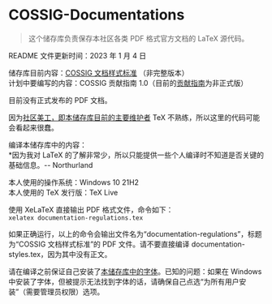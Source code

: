 # COSSIG-Documentations
> 这个储存库负责保存本社区各类 PDF 格式官方文档的 LaTeX 源代码。

README 文件更新时间：2023 年 1 月 4 日

储存库目前内容：[COSSIG 文档样式标准](./documentation-regulations.tex) （非完整版本）<br/>
计划中要编写的内容：COSSIG 贡献指南 1.0（目前的[贡献指南](github.com/COSSIG/Mission-Control/blob/main/README.md)为非正式版）

目前没有正式发布的 PDF 文档。

因为[社区美工，即本储存库目前的主要维护者](github.com/Northurland) TeX 不熟练，所以这里的代码可能会看起来很蠢。

编译本储存库中的内容：<br/>
\*因为我对 LaTeX 的了解非常少，所以只能提供一些个人编译时不知道是否关键的基础信息。-- Northurland

本人使用的操作系统：Windows 10 21H2<br/>
本人使用的 TeX 发行版：TeX Live<br/>

使用 XeLaTeX 直接输出 PDF 格式文件，命令如下：<br/>
`xelatex documentation-regulations.tex`

如果正确运行，以上的命令会输出文件名为“documentation-regulations”，标题为“COSSIG 文档样式标准”的 PDF 文件。请不要直接编译 documentation-styles.tex，因为其中没有正文。

请在编译之前保证自己安装了[本储存库中的字体](./fonts/)。已知的问题：如果在 Windows 中安装了字体，但被提示无法找到字体的话，请确保自己点选“为所有用户安装”（需要管理员权限）选项。
